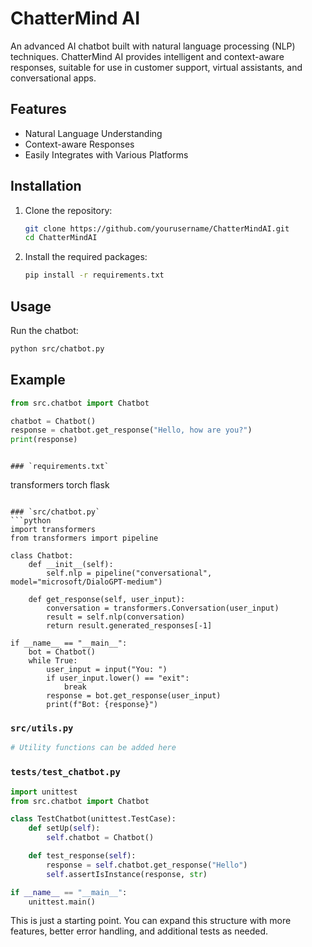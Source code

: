 # ChatterMind AI

An advanced AI chatbot built with natural language processing (NLP) techniques. ChatterMind AI provides intelligent and context-aware responses, suitable for use in customer support, virtual assistants, and conversational apps.

## Features
- Natural Language Understanding
- Context-aware Responses
- Easily Integrates with Various Platforms

## Installation

1. Clone the repository:
   ```bash
   git clone https://github.com/yourusername/ChatterMindAI.git
   cd ChatterMindAI
   ```

2. Install the required packages:
   ```bash
   pip install -r requirements.txt
   ```

## Usage

Run the chatbot:
```bash
python src/chatbot.py
```

## Example
```python
from src.chatbot import Chatbot

chatbot = Chatbot()
response = chatbot.get_response("Hello, how are you?")
print(response)
```
```

### `requirements.txt`
```
transformers
torch
flask
```

### `src/chatbot.py`
```python
import transformers
from transformers import pipeline

class Chatbot:
    def __init__(self):
        self.nlp = pipeline("conversational", model="microsoft/DialoGPT-medium")

    def get_response(self, user_input):
        conversation = transformers.Conversation(user_input)
        result = self.nlp(conversation)
        return result.generated_responses[-1]

if __name__ == "__main__":
    bot = Chatbot()
    while True:
        user_input = input("You: ")
        if user_input.lower() == "exit":
            break
        response = bot.get_response(user_input)
        print(f"Bot: {response}")
```

### `src/utils.py`
```python
# Utility functions can be added here
```

### `tests/test_chatbot.py`
```python
import unittest
from src.chatbot import Chatbot

class TestChatbot(unittest.TestCase):
    def setUp(self):
        self.chatbot = Chatbot()

    def test_response(self):
        response = self.chatbot.get_response("Hello")
        self.assertIsInstance(response, str)

if __name__ == "__main__":
    unittest.main()
```

This is just a starting point. You can expand this structure with more features, better error handling, and additional tests as needed.
